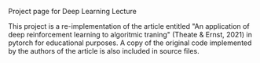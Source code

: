 Project page for Deep Learning Lecture

This project is a re-implementation of the article entitled "An application of deep reinforcement learning
to algoritmic traning" (Theate & Ernst, 2021) in pytorch for educational purposes. A copy of the original code implemented by the authors of the article is also included in source files.
